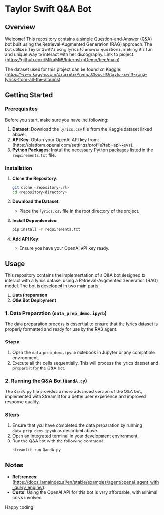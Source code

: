 # Taylor Swift Q&A Bot 
## Overview
Welcome! This repository contains a simple Question-and-Answer (Q&A) bot built using the Retrieval-Augmented Generation (RAG) approach. The bot utilizes Taylor Swift's song lyrics to answer questions, making it a fun and unique way to interact with her discography. 
Link to project: (https://github.com/MikaMii8/InternshipDemo/tree/main)

The dataset used for this project can be found on Kaggle: (https://www.kaggle.com/datasets/PromptCloudHQ/taylor-swift-song-lyrics-from-all-the-albums).

## Getting Started

### Prerequisites
Before you start, make sure you have the following:

1. **Dataset**: Download the `lyrics.csv` file from the Kaggle dataset linked above.
2. **API Key**: Obtain your OpenAI API key from: (https://platform.openai.com/settings/profile?tab=api-keys).
3. **Python Packages**: Install the necessary Python packages listed in the `requirements.txt` file.

### Installation

1. **Clone the Repository**:
    ```bash
    git clone <repository-url>
    cd <repository-directory>
    ```

2. **Download the Dataset**:
    - Place the `lyrics.csv` file in the root directory of the project.

3. **Install Dependencies**:
    ```bash
    pip install -r requirements.txt
    ```

4. **Add API Key**:
    - Ensure you have your OpenAI API key ready.

## Usage

This repository contains the implementation of a Q&A bot designed to interact with a lyrics dataset using a Retrieval-Augmented Generation (RAG) model. The bot is developed in two main parts:

1. **Data Preparation**
2. **Q&A Bot Deployment**

### 1. Data Preparation (`data_prep_demo.ipynb`)

The data preparation process is essential to ensure that the lyrics dataset is properly formatted and ready for use by the RAG agent.

### Steps:
1. Open the `data_prep_demo.ipynb` notebook in Jupyter or any compatible environment.
2. Execute all the cells sequentially. This will process the lyrics dataset and prepare it for the Q&A bot.

### 2. Running the Q&A Bot (`QandA.py`)

The `QandA.py` file provides a more advanced version of the Q&A bot, implemented with Streamlit for a better user experience and improved response quality.

### Steps:
1. Ensure that you have completed the data preparation by running `data_prep_demo.ipynb` as described above.
2. Open an integrated terminal in your development environment.
3. Run the Q&A bot with the following command:
   ```bash
   streamlit run QandA.py
   ```
   
## Notes

- **References**: (https://docs.llamaindex.ai/en/stable/examples/agent/openai_agent_with_query_engine/).
- **Costs**: Using the OpenAI API for this bot is very affordable, with minimal costs involved.

Happy coding!

